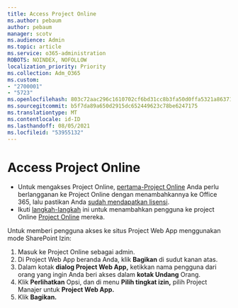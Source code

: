 ```yaml
---
title: Access Project Online
ms.author: pebaum
author: pebaum
manager: scotv
ms.audience: Admin
ms.topic: article
ms.service: o365-administration
ROBOTS: NOINDEX, NOFOLLOW
localization_priority: Priority
ms.collection: Adm_O365
ms.custom:
- "2700001"
- "5723"
ms.openlocfilehash: 803c72aac296c1610702cf6bd31cc8b3fa50d0ffa5321a8637186992bd51de3f
ms.sourcegitcommit: b5f7da89a650d2915dc652449623c78be6247175
ms.translationtype: MT
ms.contentlocale: id-ID
ms.lasthandoff: 08/05/2021
ms.locfileid: "53955132"
---
```

# <a name="access-project-online"></a>Access Project Online

- Untuk mengakses Project Online, [pertama-Project Online](https://docs.microsoft.com/ProjectOnline/get-started-with-project-online) Anda perlu berlangganan ke Project Online dengan menambahkannya ke Office 365, lalu pastikan Anda [sudah mendapatkan lisensi](https://docs.microsoft.com/ProjectOnline/step-1-sign-up-for-project-online#next-make-sure-you-can-get-in).
- Ikuti [langkah-langkah](https://docs.microsoft.com/ProjectOnline/step-2-add-people-to-project-online) ini untuk menambahkan pengguna ke project Online [Project Online](https://docs.microsoft.com/ProjectOnline/step-2-add-people-to-project-online#4-finally-share-project-online-with-the-people-you-added) mereka.

Untuk memberi pengguna akses ke situs Project Web App menggunakan mode SharePoint Izin:

1. Masuk ke Project Online sebagai admin.
2. Di Project Web App beranda Anda, klik **Bagikan** di sudut kanan atas.
3. Dalam kotak **dialog Project Web App,** ketikkan nama pengguna dari orang yang ingin Anda beri akses dalam **kotak Undang** Orang.
4. Klik **Perlihatkan** Opsi, dan di menu **Pilih tingkat izin,** pilih Project Manajer untuk **Project Web App.**
5. Klik **Bagikan.**
